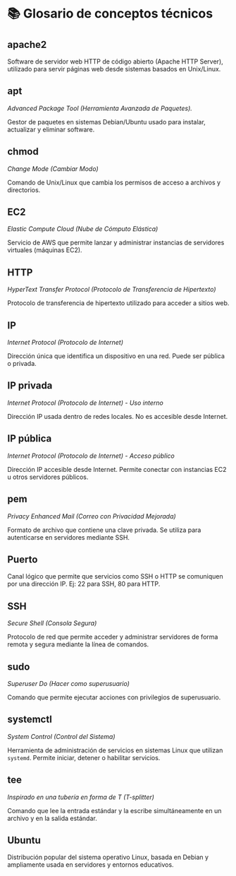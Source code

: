 # 📚 Glosario de conceptos técnicos

## apache2

Software de servidor web HTTP de código abierto (Apache HTTP Server), utilizado para servir páginas web desde sistemas basados en Unix/Linux.

## apt
*Advanced Package Tool (Herramienta Avanzada de Paquetes).*

Gestor de paquetes en sistemas Debian/Ubuntu usado para instalar, actualizar y eliminar software.

## chmod
*Change Mode (Cambiar Modo)*

Comando de Unix/Linux que cambia los permisos de acceso a archivos y directorios.

## EC2
*Elastic Compute Cloud (Nube de Cómputo Elástica)*

Servicio de AWS que permite lanzar y administrar instancias de servidores virtuales (máquinas EC2).

## HTTP
*HyperText Transfer Protocol (Protocolo de Transferencia de Hipertexto)*

Protocolo de transferencia de hipertexto utilizado para acceder a sitios web.

## IP
*Internet Protocol (Protocolo de Internet)*

Dirección única que identifica un dispositivo en una red. Puede ser pública o privada.

## IP privada
*Internet Protocol (Protocolo de Internet) - Uso interno*

Dirección IP usada dentro de redes locales. No es accesible desde Internet.

## IP pública
*Internet Protocol (Protocolo de Internet) - Acceso público*

Dirección IP accesible desde Internet. Permite conectar con instancias EC2 u otros servidores públicos.

## pem
*Privacy Enhanced Mail (Correo con Privacidad Mejorada)*

Formato de archivo que contiene una clave privada. Se utiliza para autenticarse en servidores mediante SSH.

## Puerto

Canal lógico que permite que servicios como SSH o HTTP se comuniquen por una dirección IP. Ej: 22 para SSH, 80 para HTTP.

## SSH
*Secure Shell (Consola Segura)*

Protocolo de red que permite acceder y administrar servidores de forma remota y segura mediante la línea de comandos.

## sudo
*Superuser Do (Hacer como superusuario)*

Comando que permite ejecutar acciones con privilegios de superusuario.

## systemctl
*System Control (Control del Sistema)*

Herramienta de administración de servicios en sistemas Linux que utilizan `systemd`. Permite iniciar, detener o habilitar servicios.

## tee
*Inspirado en una tubería en forma de T (T-splitter)*

Comando que lee la entrada estándar y la escribe simultáneamente en un archivo y en la salida estándar.

## Ubuntu

Distribución popular del sistema operativo Linux, basada en Debian y ampliamente usada en servidores y entornos educativos.
